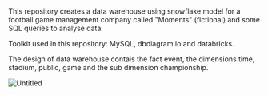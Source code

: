 # 
This repository creates a data warehouse using snowflake model for a football game management company called "Moments" (fictional) and some SQL queries to analyse data.  

Toolkit used in this repository: MySQL, dbdiagram.io and databricks.

The design of data warehouse contais the fact event, the dimensions time, stadium, public, game and the sub dimension championship.


![Untitled](https://github.com/lauranonato/Data-Warehousing/assets/56266061/c5238e4c-68dd-41c9-a050-461d33e4a634)
